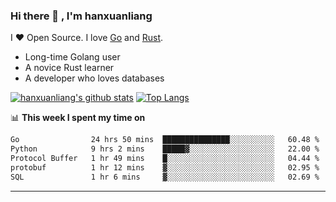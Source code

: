 ### Hi there 👋 , I'm hanxuanliang

<!--
**hanxuanliang/hanxuanliang** is a ✨ _special_ ✨ repository because its `README.md` (this file) appears on your GitHub profile.

Here are some ideas to get you started:

- 🔭 I’m currently working on ...
- 🌱 I’m currently learning ...
- 👯 I’m looking to collaborate on ...
- 🤔 I’m looking for help with ...
- 💬 Ask me about ...
- 📫 How to reach me: ...
- 😄 Pronouns: ...
- ⚡ Fun fact: ...
-->
I ❤ Open Source. I love [Go](https://golang.org) and [Rust](https://www.rust-lang.org/zh-CN/).

* Long-time Golang user
* A novice Rust learner
* A developer who loves databases

[![hanxuanliang's github stats](https://github-readme-stats.vercel.app/api/top-langs/?username=hanxuanliang&hide=html)](https://github.com/anuraghazra/github-readme-stats)
[![Top Langs](https://github-readme-stats.vercel.app/api?username=hanxuanliang&show_icons=true&count_private=true&line_height=40)](https://github.com/anuraghazra/github-readme-stats)

📊 **This week I spent my time on**
<!--START_SECTION:waka-->

```txt
Go                24 hrs 50 mins  ███████████████░░░░░░░░░░   60.48 %
Python            9 hrs 2 mins    █████▓░░░░░░░░░░░░░░░░░░░   22.00 %
Protocol Buffer   1 hr 49 mins    █░░░░░░░░░░░░░░░░░░░░░░░░   04.44 %
protobuf          1 hr 12 mins    ▓░░░░░░░░░░░░░░░░░░░░░░░░   02.95 %
SQL               1 hr 6 mins     ▓░░░░░░░░░░░░░░░░░░░░░░░░   02.69 %
```

<!--END_SECTION:waka-->

***
